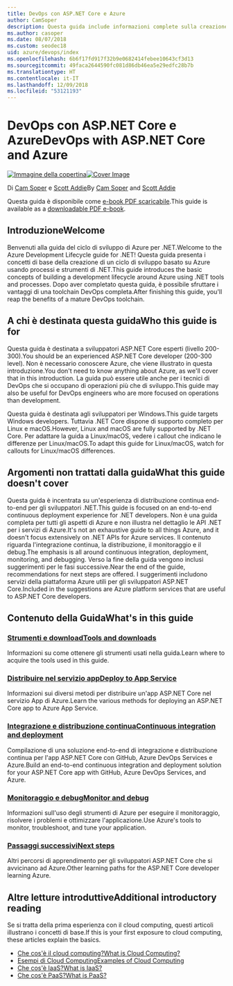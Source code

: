 ```yaml
---
title: DevOps con ASP.NET Core e Azure
author: CamSoper
description: Questa guida include informazioni complete sulla creazione di una pipeline DevOps per un'app ASP.NET Core ospitata in Azure.
ms.author: casoper
ms.date: 08/07/2018
ms.custom: seodec18
uid: azure/devops/index
ms.openlocfilehash: 6b6f17fd917f32b9e0682414febee10643cf3d13
ms.sourcegitcommit: 49faca2644590fc081d86db46ea5e29edfc28b7b
ms.translationtype: HT
ms.contentlocale: it-IT
ms.lasthandoff: 12/09/2018
ms.locfileid: "53121193"
---
```

# <a name="devops-with-aspnet-core-and-azure"></a><span data-ttu-id="2487e-103">DevOps con ASP.NET Core e Azure</span><span class="sxs-lookup"><span data-stu-id="2487e-103">DevOps with ASP.NET Core and Azure</span></span>

<span data-ttu-id="2487e-104">[![Immagine della copertina](./media/cover-large.png)](https://aka.ms/devopsbook)</span><span class="sxs-lookup"><span data-stu-id="2487e-104">[![Cover Image](./media/cover-large.png)](https://aka.ms/devopsbook)</span></span>

<span data-ttu-id="2487e-105">Di [Cam Soper](https://twitter.com/camsoper) e [Scott Addie](https://twitter.com/scottaddie)</span><span class="sxs-lookup"><span data-stu-id="2487e-105">By [Cam Soper](https://twitter.com/camsoper) and [Scott Addie](https://twitter.com/scottaddie)</span></span>

<span data-ttu-id="2487e-106">Questa guida è disponibile come [e-book PDF scaricabile](https://aka.ms/devopsbook).</span><span class="sxs-lookup"><span data-stu-id="2487e-106">This guide is available as a [downloadable PDF e-book](https://aka.ms/devopsbook).</span></span>

## <a name="welcome"></a><span data-ttu-id="2487e-107">Introduzione</span><span class="sxs-lookup"><span data-stu-id="2487e-107">Welcome</span></span> 

<span data-ttu-id="2487e-108">Benvenuti alla guida del ciclo di sviluppo di Azure per .NET.</span><span class="sxs-lookup"><span data-stu-id="2487e-108">Welcome to the Azure Development Lifecycle guide for .NET!</span></span> <span data-ttu-id="2487e-109">Questa guida presenta i concetti di base della creazione di un ciclo di sviluppo basato su Azure usando processi e strumenti di .NET.</span><span class="sxs-lookup"><span data-stu-id="2487e-109">This guide introduces the basic concepts of building a development lifecycle around Azure using .NET tools and processes.</span></span> <span data-ttu-id="2487e-110">Dopo aver completato questa guida, è possibile sfruttare i vantaggi di una toolchain DevOps completa.</span><span class="sxs-lookup"><span data-stu-id="2487e-110">After finishing this guide, you'll reap the benefits of a mature DevOps toolchain.</span></span>

## <a name="who-this-guide-is-for"></a><span data-ttu-id="2487e-111">A chi è destinata questa guida</span><span class="sxs-lookup"><span data-stu-id="2487e-111">Who this guide is for</span></span>

<span data-ttu-id="2487e-112">Questa guida è destinata a sviluppatori ASP.NET Core esperti (livello 200-300).</span><span class="sxs-lookup"><span data-stu-id="2487e-112">You should be an experienced ASP.NET Core developer (200-300 level).</span></span> <span data-ttu-id="2487e-113">Non è necessario conoscere Azure, che viene illustrato in questa introduzione.</span><span class="sxs-lookup"><span data-stu-id="2487e-113">You don't need to know anything about Azure, as we'll cover that in this introduction.</span></span> <span data-ttu-id="2487e-114">La guida può essere utile anche per i tecnici di DevOps che si occupano di operazioni più che di sviluppo.</span><span class="sxs-lookup"><span data-stu-id="2487e-114">This guide may also be useful for DevOps engineers who are more focused on operations than development.</span></span>

<span data-ttu-id="2487e-115">Questa guida è destinata agli sviluppatori per Windows.</span><span class="sxs-lookup"><span data-stu-id="2487e-115">This guide targets Windows developers.</span></span> <span data-ttu-id="2487e-116">Tuttavia .NET Core dispone di supporto completo per Linux e macOS.</span><span class="sxs-lookup"><span data-stu-id="2487e-116">However, Linux and macOS are fully supported by .NET Core.</span></span> <span data-ttu-id="2487e-117">Per adattare la guida a Linux/macOS, vedere i callout che indicano le differenze per Linux/macOS.</span><span class="sxs-lookup"><span data-stu-id="2487e-117">To adapt this guide for Linux/macOS, watch for callouts for Linux/macOS differences.</span></span>

## <a name="what-this-guide-doesnt-cover"></a><span data-ttu-id="2487e-118">Argomenti non trattati dalla guida</span><span class="sxs-lookup"><span data-stu-id="2487e-118">What this guide doesn't cover</span></span>

<span data-ttu-id="2487e-119">Questa guida è incentrata su un'esperienza di distribuzione continua end-to-end per gli sviluppatori .NET.</span><span class="sxs-lookup"><span data-stu-id="2487e-119">This guide is focused on an end-to-end continuous deployment experience for .NET developers.</span></span> <span data-ttu-id="2487e-120">Non è una guida completa per tutti gli aspetti di Azure e non illustra nel dettaglio le API .NET per i servizi di Azure.</span><span class="sxs-lookup"><span data-stu-id="2487e-120">It's not an exhaustive guide to all things Azure, and it doesn't focus extensively on .NET APIs for Azure services.</span></span> <span data-ttu-id="2487e-121">Il contenuto riguarda l'integrazione continua, la distribuzione, il monitoraggio e il debug.</span><span class="sxs-lookup"><span data-stu-id="2487e-121">The emphasis is all around continuous integration, deployment, monitoring, and debugging.</span></span> <span data-ttu-id="2487e-122">Verso la fine della guida vengono inclusi suggerimenti per le fasi successive.</span><span class="sxs-lookup"><span data-stu-id="2487e-122">Near the end of the guide, recommendations for next steps are offered.</span></span> <span data-ttu-id="2487e-123">I suggerimenti includono servizi della piattaforma Azure utili per gli sviluppatori ASP.NET Core.</span><span class="sxs-lookup"><span data-stu-id="2487e-123">Included in the suggestions are Azure platform services that are useful to ASP.NET Core developers.</span></span>

## <a name="whats-in-this-guide"></a><span data-ttu-id="2487e-124">Contenuto della Guida</span><span class="sxs-lookup"><span data-stu-id="2487e-124">What's in this guide</span></span>

### <a name="tools-and-downloadsxrefazuredevopstools-and-downloads"></a>[<span data-ttu-id="2487e-125">Strumenti e download</span><span class="sxs-lookup"><span data-stu-id="2487e-125">Tools and downloads</span></span>](xref:azure/devops/tools-and-downloads)

<span data-ttu-id="2487e-126">Informazioni su come ottenere gli strumenti usati nella guida.</span><span class="sxs-lookup"><span data-stu-id="2487e-126">Learn where to acquire the tools used in this guide.</span></span>

### <a name="deploy-to-app-servicexrefazuredevopsdeploy-to-app-service"></a>[<span data-ttu-id="2487e-127">Distribuire nel servizio app</span><span class="sxs-lookup"><span data-stu-id="2487e-127">Deploy to App Service</span></span>](xref:azure/devops/deploy-to-app-service)

<span data-ttu-id="2487e-128">Informazioni sui diversi metodi per distribuire un'app ASP.NET Core nel servizio App di Azure.</span><span class="sxs-lookup"><span data-stu-id="2487e-128">Learn the various methods for deploying an ASP.NET Core app to Azure App Service.</span></span>

### <a name="continuous-integration-and-deploymentxrefazuredevopscicd"></a>[<span data-ttu-id="2487e-129">Integrazione e distribuzione continua</span><span class="sxs-lookup"><span data-stu-id="2487e-129">Continuous integration and deployment</span></span>](xref:azure/devops/cicd)

<span data-ttu-id="2487e-130">Compilazione di una soluzione end-to-end di integrazione e distribuzione continua per l'app ASP.NET Core con GitHub, Azure DevOps Services e Azure.</span><span class="sxs-lookup"><span data-stu-id="2487e-130">Build an end-to-end continuous integration and deployment solution for your ASP.NET Core app with GitHub, Azure DevOps Services, and Azure.</span></span>

### <a name="monitor-and-debugxrefazuredevopsmonitor"></a>[<span data-ttu-id="2487e-131">Monitoraggio e debug</span><span class="sxs-lookup"><span data-stu-id="2487e-131">Monitor and debug</span></span>](xref:azure/devops/monitor)

<span data-ttu-id="2487e-132">Informazioni sull'uso degli strumenti di Azure per eseguire il monitoraggio, risolvere i problemi e ottimizzare l'applicazione.</span><span class="sxs-lookup"><span data-stu-id="2487e-132">Use Azure's tools to monitor, troubleshoot, and tune your application.</span></span>

### <a name="next-stepsxrefazuredevopsnext-steps"></a>[<span data-ttu-id="2487e-133">Passaggi successivi</span><span class="sxs-lookup"><span data-stu-id="2487e-133">Next steps</span></span>](xref:azure/devops/next-steps)

<span data-ttu-id="2487e-134">Altri percorsi di apprendimento per gli sviluppatori ASP.NET Core che si avvicinano ad Azure.</span><span class="sxs-lookup"><span data-stu-id="2487e-134">Other learning paths for the ASP.NET Core developer learning Azure.</span></span>

## <a name="additional-introductory-reading"></a><span data-ttu-id="2487e-135">Altre letture introduttive</span><span class="sxs-lookup"><span data-stu-id="2487e-135">Additional introductory reading</span></span>

<span data-ttu-id="2487e-136">Se si tratta della prima esperienza con il cloud computing, questi articoli illustrano i concetti di base.</span><span class="sxs-lookup"><span data-stu-id="2487e-136">If this is your first exposure to cloud computing, these articles explain the basics.</span></span>

* [<span data-ttu-id="2487e-137">Che cos'è il cloud computing?</span><span class="sxs-lookup"><span data-stu-id="2487e-137">What is Cloud Computing?</span></span>](https://azure.microsoft.com/overview/what-is-cloud-computing/)
* [<span data-ttu-id="2487e-138">Esempi di Cloud Computing</span><span class="sxs-lookup"><span data-stu-id="2487e-138">Examples of Cloud Computing</span></span>](https://azure.microsoft.com/overview/examples-of-cloud-computing/)
* [<span data-ttu-id="2487e-139">Che cos'è IaaS?</span><span class="sxs-lookup"><span data-stu-id="2487e-139">What is IaaS?</span></span>](https://azure.microsoft.com/overview/what-is-iaas/)
* [<span data-ttu-id="2487e-140">Che cos'è PaaS?</span><span class="sxs-lookup"><span data-stu-id="2487e-140">What is PaaS?</span></span>](https://azure.microsoft.com/overview/what-is-paas/)
